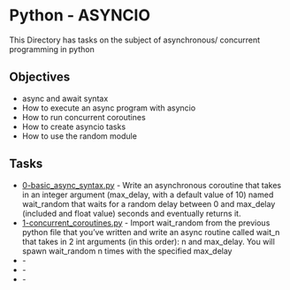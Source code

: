 # Python - ASYNCIO

This Directory has tasks on the subject of asynchronous/ concurrent programming in python

## Objectives

* async and await syntax
* How to execute an async program with asyncio
* How to run concurrent coroutines
* How to create asyncio tasks
* How to use the random module

## Tasks

* [0-basic_async_syntax.py](0-basic_async_syntax.py) - Write an asynchronous coroutine that takes in an integer argument (max_delay, with a default value of 10) named wait_random that waits for a random delay between 0 and max_delay (included and float value) seconds and eventually returns it.
* [1-concurrent_coroutines.py](1-concurrent_coroutines.py) - Import wait_random from the previous python file that you’ve written and write an async routine called wait_n that takes in 2 int arguments (in this order): n and max_delay. You will spawn wait_random n times with the specified max_delay
* []() - 
* []() -
* []() -
